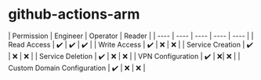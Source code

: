 # github-actions-arm

| Permission | Engineer | Operator | Reader |
| ---- | ---- | ---- | ---- | ---- |
| Read Access | :heavy_check_mark: | :heavy_check_mark:  | :heavy_check_mark: |
| Write Access | :heavy_check_mark: | :x: | :x: |
| Service Creation | :heavy_check_mark: | :x: | :x: |
| Service Deletion | :heavy_check_mark: | :x: | :x: |
| VPN Configuration | :heavy_check_mark: | :x:| :x: |
| Custom Domain Configuration | :heavy_check_mark: | :x: | :x: |
